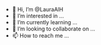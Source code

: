 - 👋 Hi, I’m @LauraAlH
- 👀 I’m interested in ...
- 🌱 I’m currently learning ...
- 💞️ I’m looking to collaborate on ...
- 📫 How to reach me ...

<!---
LauraAlH/LauraAlH is a ✨ special ✨ repository because its `README.md` (this file) appears on your GitHub profile.
You can click the Preview link to take a look at your changes.
--->
